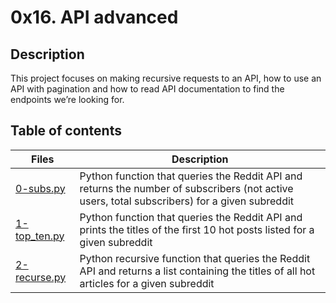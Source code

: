 # 0x16. API advanced

## Description
This project focuses on making recursive requests to an API, how to use an API with pagination and how to read API documentation to find the endpoints we’re looking for.

## Table of contents
Files | Description
----- | -----------
[0-subs.py](./0-subs.py) | Python function that queries the Reddit API and returns the number of subscribers (not active users, total subscribers) for a given subreddit
[1-top_ten.py](./1-top_ten.py) | Python function that queries the Reddit API and prints the titles of the first 10 hot posts listed for a given subreddit
[2-recurse.py](./2-recurse.py) | Python recursive function that queries the Reddit API and returns a list containing the titles of all hot articles for a given subreddit